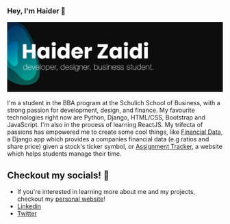 ### Hey, I'm Haider 👋
[![Banner](https://github.com/HaiderZaidiDev/HaiderZaidiDev/blob/master/banner-v5.png)](https://haiderzaidi.ca)

I'm a student in the BBA program at the Schulich School of Business, with a strong passion for development, design, and finance. My favourite technologies right now are Python, Django, HTML/CSS, Bootstrap and JavaScript. I'm also in the process of learning ReactJS. My trifecta of passions has empowered me to create some cool things, like [Financial Data](https://github.com/HaiderZaidiDev/Financial-Data), a Django app which provides a companies financial data (e.g ratios and share price) given a stock's ticker symbol, or [Assignment Tracker](https://haiderzaidi.ca/assignment-tracker), a website which helps students manage their time. 

## Checkout my socials! :ocean:
- If you're interested in learning more about me and my projects, checkout my [personal website](https://haiderzaidi.ca)! 
- [Linkedin](https://haiderzaidi.ca/linkedin)
- [Twitter](https://haiderzaidi.ca/twitter)

